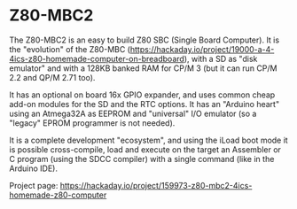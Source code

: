 # Z80-MBC2

The Z80-MBC2 is an easy to build Z80 SBC (Single Board Computer). It is the "evolution" of the Z80-MBC (https://hackaday.io/project/19000-a-4-4ics-z80-homemade-computer-on-breadboard), with a SD as "disk emulator" and with a 128KB banked RAM for CP/M 3 (but it can run CP/M 2.2 and QP/M 2.71 too).

It has an optional on board 16x GPIO expander, and uses common cheap add-on modules for the SD and the RTC options. It has an "Arduino heart" using an Atmega32A as EEPROM and "universal" I/O emulator (so a "legacy" EPROM programmer is not needed).

It is a complete development "ecosystem", and using the iLoad boot mode it is possible cross-compile, load and execute on the target an Assembler or C program (using the SDCC compiler) with a single command (like in the Arduino IDE). 

Project page: https://hackaday.io/project/159973-z80-mbc2-4ics-homemade-z80-computer
